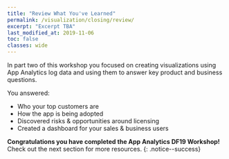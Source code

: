 ```yaml
---
title: "Review What You've Learned"
permalink: /visualization/closing/review/
excerpt: "Excerpt TBA"
last_modified_at: 2019-11-06
toc: false
classes: wide
---
```


In part two of this workshop you focused on creating visualizations using App Analytics log data and using them to answer key product and business questions.

You answered: 
* Who your top customers are
* How the app is being adopted 
* Discovered risks & opportunities around licensing 
* Created a dashboard for your sales & business users 

**Congratulations you have completed the App Analytics DF19 Workshop!** Check out the next section for more resources. 
{: .notice--success}
